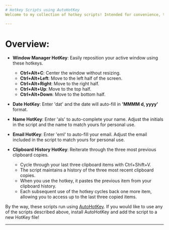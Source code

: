 ```yaml
---
# Hotkey Scripts using AutoHotKey
Welcome to my collection of hotkey scripts! Intended for convenience, these tools help to streamline my daily tasks, and act as a fun side project.

---
```

# Overview:
- **Window Manager HotKey**: Easily reposition your active window using these hotkeys.
  - **Ctrl+Alt+C**: Center the window without resizing.
  - **Ctrl+Alt+Left**: Move to the left half of the screen.
  - **Ctrl+Alt+Right**: Move to the right half.
  - **Ctrl+Alt+Up**: Move to the top half.
  - **Ctrl+Alt+Down**: Move to the bottom half.
  
- **Date HotKey**: Enter 'dat' and the date will auto-fill in **'MMMM d, yyyy'** format.
- **Name HotKey**: Enter 'als' to auto-complete your name. Adjust the initials in the script and the name to match yours for personal use.
- **Email HotKey**: Enter 'eml' to auto-fill your email. Adjust the email included in the script to match yours for personal use.
- **Clipboard History HotKey**: Reiterate through the three most previous clipboard copies.
  - Cycle through your last three clipboard items with Ctrl+Shift+V.
  - The script maintains a history of the three most recent clipboard copies.
  - When you use the hotkey, it pastes the previous item from your clipboard history.
  - Each subsequent use of the hotkey cycles back one more item, allowing you to access up to the last three copied items.
 
By the way, these scripts run using [AutoHotKey](https://www.autohotkey.com/). If you would like to use any of the scripts described above, install AutoHotKey and add the script to a new HotKey file!

---
